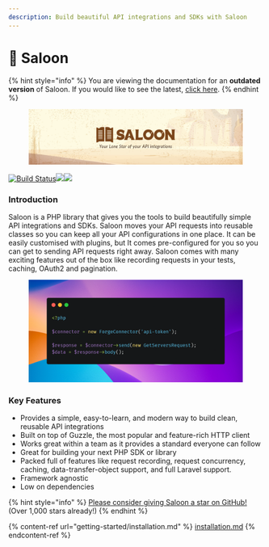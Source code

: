 ```yaml
---
description: Build beautiful API integrations and SDKs with Saloon
---
```


# 🤠 Saloon

{% hint style="info" %}
You are viewing the documentation for an **outdated version** of Saloon. If you would like to see the latest, [click here](https://app.gitbook.com/o/cASkBOXfspBu84TFkYqQ/s/AnnOFZ5KwPjnXI3FPOQw/).
{% endhint %}

<figure><img src=".gitbook/assets/header.png" alt=""><figcaption></figcaption></figure>

[![Build Status](https://github.com/saloonphp/saloon/actions/workflows/tests.yml/badge.svg)](https://img.shields.io/github/actions/workflow/status/saloonphp/saloon/tests.yml?label=tests)![](https://img.shields.io/packagist/dm/saloonphp/saloon)![](https://img.shields.io/github/stars/saloonphp/saloon)

### Introduction

Saloon is a PHP library that gives you the tools to build beautifully simple API integrations and SDKs. Saloon moves your API requests into reusable classes so you can keep all your API configurations in one place. It can be easily customised with plugins, but It comes pre-configured for you so you can get to sending API requests right away. Saloon comes with many exciting features out of the box like recording requests in your tests, caching, OAuth2 and pagination.

<figure><img src=".gitbook/assets/carbon.png" alt=""><figcaption></figcaption></figure>

### Key Features

* Provides a simple, easy-to-learn, and modern way to build clean, reusable API integrations
* Built on top of Guzzle, the most popular and feature-rich HTTP client
* Works great within a team as it provides a standard everyone can follow
* Great for building your next PHP SDK or library
* Packed full of features like request recording, request concurrency, caching, data-transfer-object support, and full Laravel support.
* Framework agnostic
* Low on dependencies

{% hint style="info" %}
[Please consider giving Saloon a star on GitHub!](https://github.com/sammyjo20/saloon) (Over 1,000 stars already!)
{% endhint %}

{% content-ref url="getting-started/installation.md" %}
[installation.md](getting-started/installation.md)
{% endcontent-ref %}
